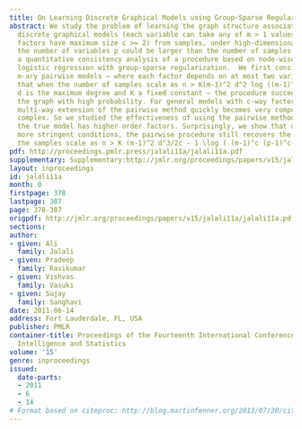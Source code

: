 ```yaml
---
title: On Learning Discrete Graphical Models using Group-Sparse Regularization
abstract: We study the problem of learning the graph structure associated with a general
  discrete graphical models (each variable can take any of m > 1 values, the clique
  factors have maximum size c >= 2) from samples, under high-dimensional scaling where
  the number of variables p could be larger than the number of samples n. We provide
  a quantitative consistency analysis of a procedure based on node-wise multi-class
  logistic regression with group-sparse regularization.  We first consider general
  m-ary pairwise models – where each factor depends on at most two variables. We show
  that when the number of samples scale as n > K(m-1)^2 d^2 log ((m-1)^2(p-1)) – where
  d is the maximum degree and K a fixed constant – the procedure succeeds in recovering
  the graph with high probability. For general models with c-way factors, the natural
  multi-way extension of the pairwise method quickly becomes very computationally
  complex. So we studied the effectiveness of using the pairwise method even while
  the true model has higher order factors. Surprisingly, we show that under slightly
  more stringent conditions, the pairwise procedure still recovers the graph structure,  when
  the samples scale as n > K (m-1)^2 d^3/2c - 1 \log ( (m-1)^c (p-1)^c-1 ). [pdf][supplementary]
pdf: http://proceedings.pmlr.press/jalali11a/jalali11a.pdf
supplementary: Supplementary:http://jmlr.org/proceedings/papers/v15/jalali11a/jalali11aSupple.pdf
layout: inproceedings
id: jalali11a
month: 0
firstpage: 378
lastpage: 387
page: 378-387
origpdf: http://jmlr.org/proceedings/papers/v15/jalali11a/jalali11a.pdf
sections: 
author:
- given: Ali
  family: Jalali
- given: Pradeep
  family: Ravikumar
- given: Vishvas
  family: Vasuki
- given: Sujay
  family: Sanghavi
date: 2011-06-14
address: Fort Lauderdale, FL, USA
publisher: PMLR
container-title: Proceedings of the Fourteenth International Conference on Artificial
  Intelligence and Statistics
volume: '15'
genre: inproceedings
issued:
  date-parts:
  - 2011
  - 6
  - 14
# Format based on citeproc: http://blog.martinfenner.org/2013/07/30/citeproc-yaml-for-bibliographies/
---
```

